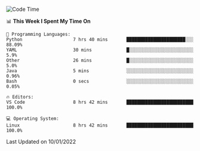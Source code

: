 <!--START_SECTION:waka-->
![Code Time](http://img.shields.io/badge/Code%20Time-837%20hrs%2034%20mins-blue)

📊 **This Week I Spent My Time On** 

```text
💬 Programming Languages: 
Python                   7 hrs 40 mins       ██████████████████████░░░   88.09% 
YAML                     30 mins             █░░░░░░░░░░░░░░░░░░░░░░░░   5.9% 
Other                    26 mins             █░░░░░░░░░░░░░░░░░░░░░░░░   5.0% 
Java                     5 mins              ░░░░░░░░░░░░░░░░░░░░░░░░░   0.96% 
Bash                     0 secs              ░░░░░░░░░░░░░░░░░░░░░░░░░   0.05%

🔥 Editors: 
VS Code                  8 hrs 42 mins       █████████████████████████   100.0%

💻 Operating System: 
Linux                    8 hrs 42 mins       █████████████████████████   100.0%

```


 Last Updated on 10/01/2022
<!--END_SECTION:waka-->
